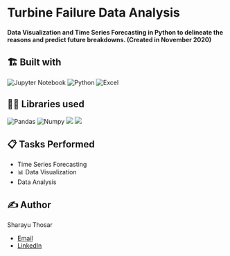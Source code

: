 # Turbine Failure Data Analysis

####  Data Visualization and Time Series Forecasting in Python to delineate the reasons and predict future breakdowns. (Created in November 2020)

## 🏗️ Built with
![Jupyter Notebook](https://img.shields.io/badge/jupyter-%23FA0F00.svg?style=for-the-badge&logo=jupyter&logoColor=white)
![Python](https://img.shields.io/badge/python-3670A0?style=for-the-badge&logo=python&logoColor=ffdd54)
![Excel](https://img.shields.io/badge/Microsoft%20Excel-217346.svg?style=for-the-badge&logo=Microsoft-Excel&logoColor=white)

## 👩‍💻 Libraries used
![Pandas](https://img.shields.io/badge/Pandas-2C2D72?style=for-the-badge&logo=pandas&logoColor=white)
![Numpy](https://img.shields.io/badge/Numpy-777BB4?style=for-the-badge&logo=numpy&logoColor=white)
![](https://img.shields.io/badge/scikitlearn-F7931E.svg?style=for-the-badge&logo=scikit-learn&logoColor=white)
![](https://img.shields.io/badge/Matplotlib-2C2D72?style=for-the-badge&logo=matplotlib&logoColor=white)

## 📋 Tasks Performed
* Time Series Forecasting 
* 📊 Data Visualization
* Data Analysis

## ✍️ Author
Sharayu Thosar
* [Email](mailto:sharayu.thosar@gmail.com)
* <a href="https://www.linkedin.com/in/sharayu-thosar/">LinkedIn </a>
